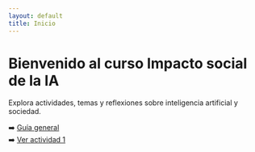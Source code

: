 ```yaml
---
layout: default
title: Inicio
---
```


# Bienvenido al curso Impacto social de la IA

Explora actividades, temas y reflexiones sobre inteligencia artificial y sociedad.

➡️ [Guía general](./guia)  
➡️ [Ver actividad 1](./actividades/actividad_s01)
